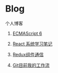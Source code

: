 # Blog
个人博客

1. [ECMAScript 6](https://github.com/sanshuiwang/ES6/issues/1)

2. [React 系统学习笔记](https://github.com/sanshuiwang/Blog/issues/2)

3. [Redux组件通信](https://github.com/sanshuiwang/Blog/issues/5)

4. [Git目前我的工作流]()
